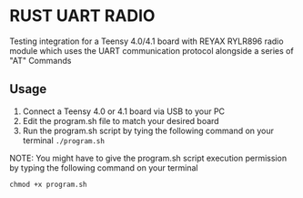 # RUST UART RADIO
Testing integration for a Teensy 4.0/4.1 board with REYAX RYLR896 radio module which uses the UART communication protocol alongside a series of "AT" Commands

## Usage
1. Connect a Teensy 4.0 or 4.1 board via USB to your PC
2. Edit the program.sh file to match your desired board
3. Run the program.sh script by tying the following command on your terminal `./program.sh`

NOTE: You might have to give the program.sh script execution permission by typing the following command on your terminal 

```
chmod +x program.sh
```
